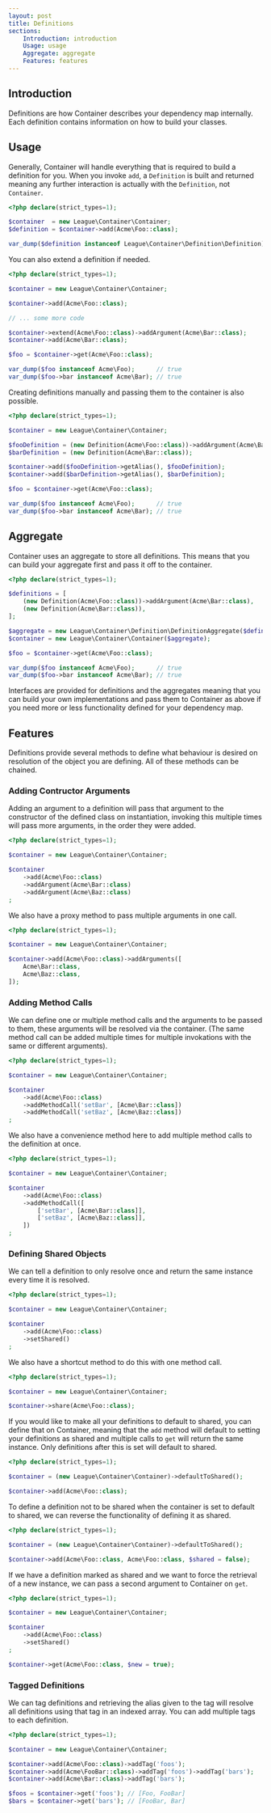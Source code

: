 ```yaml
---
layout: post
title: Definitions
sections:
    Introduction: introduction
    Usage: usage
    Aggregate: aggregate
    Features: features
---
```

## Introduction

Definitions are how Container describes your dependency map internally. Each definition contains information on how to build your classes.

## Usage

Generally, Container will handle everything that is required to build a definition for you. When you invoke `add`, a `Definition` is built and returned meaning any further interaction is actually with the `Definition`, not `Container`.

~~~ php
<?php declare(strict_types=1);

$container  = new League\Container\Container;
$definition = $container->add(Acme\Foo::class);

var_dump($definition instanceof League\Container\Definition\Definition); // true
~~~

You can also extend a definition if needed.

~~~ php
<?php declare(strict_types=1);

$container = new League\Container\Container;

$container->add(Acme\Foo::class);

// ... some more code

$container->extend(Acme\Foo::class)->addArgument(Acme\Bar::class);
$container->add(Acme\Bar::class);

$foo = $container->get(Acme\Foo::class);

var_dump($foo instanceof Acme\Foo);      // true
var_dump($foo->bar instanceof Acme\Bar); // true
~~~

Creating definitions manually and passing them to the container is also possible.

~~~ php
<?php declare(strict_types=1);

$container = new League\Container\Container;

$fooDefinition = (new Definition(Acme\Foo::class))->addArgument(Acme\Bar::class);
$barDefinition = (new Definition(Acme\Bar::class));

$container->add($fooDefinition->getAlias(), $fooDefinition);
$container->add($barDefinition->getAlias(), $barDefinition);

$foo = $container->get(Acme\Foo::class);

var_dump($foo instanceof Acme\Foo);      // true
var_dump($foo->bar instanceof Acme\Bar); // true
~~~

## Aggregate

Container uses an aggregate to store all definitions. This means that you can build your aggregate first and pass it off to the container.

~~~ php
<?php declare(strict_types=1);

$definitions = [
    (new Definition(Acme\Foo::class))->addArgument(Acme\Bar::class),
    (new Definition(Acme\Bar::class)),
];

$aggregate = new League\Container\Definition\DefinitionAggregate($definitions);
$container = new League\Container\Container($aggregate);

$foo = $container->get(Acme\Foo::class);

var_dump($foo instanceof Acme\Foo);      // true
var_dump($foo->bar instanceof Acme\Bar); // true
~~~

Interfaces are provided for definitions and the aggregates meaning that you can build your own implementations and pass them to Container as above if you need more or less functionality defined for your dependency map.

## Features

Definitions provide several methods to define what behaviour is desired on resolution of the object you are defining. All of these methods can be chained.

### Adding Contructor Arguments

Adding an argument to a definition will pass that argument to the constructor of the defined class on instantiation, invoking this multiple times will pass more arguments, in the order they were added.

~~~ php
<?php declare(strict_types=1);

$container = new League\Container\Container;

$container
    ->add(Acme\Foo::class)
    ->addArgument(Acme\Bar::class)
    ->addArgument(Acme\Baz::class)
;
~~~

We also have a proxy method to pass multiple arguments in one call.

~~~ php
<?php declare(strict_types=1);

$container = new League\Container\Container;

$container->add(Acme\Foo::class)->addArguments([
    Acme\Bar::class,
    Acme\Baz::class,
]);
~~~

### Adding Method Calls

We can define one or multiple method calls and the arguments to be passed to them, these arguments will be resolved via the container. (The same method call can be added multiple times for multiple invokations with the same or different arguments).

~~~ php
<?php declare(strict_types=1);

$container = new League\Container\Container;

$container
    ->add(Acme\Foo::class)
    ->addMethodCall('setBar', [Acme\Bar::class])
    ->addMethodCall('setBaz', [Acme\Baz::class])
;
~~~

We also have a convenience method here to add multiple method calls to the definition at once.

~~~ php
<?php declare(strict_types=1);

$container = new League\Container\Container;

$container
    ->add(Acme\Foo::class)
    ->addMethodCall([
        ['setBar', [Acme\Bar::class]],
        ['setBaz', [Acme\Baz::class]],
    ])
;
~~~

### Defining Shared Objects

We can tell a definition to only resolve once and return the same instance every time it is resolved.

~~~ php
<?php declare(strict_types=1);

$container = new League\Container\Container;

$container
    ->add(Acme\Foo::class)
    ->setShared()
;
~~~

We also have a shortcut method to do this with one method call.

~~~ php
<?php declare(strict_types=1);

$container = new League\Container\Container;

$container->share(Acme\Foo::class);
~~~

If you would like to make all your definitions to default to shared, you can define that on Container, meaning that the `add` method will default to setting your definitions as shared and multiple calls to `get` will return the same instance. Only definitions after this is set will default to shared.

~~~ php
<?php declare(strict_types=1);

$container = (new League\Container\Container)->defaultToShared();

$container->add(Acme\Foo::class);
~~~

To define a definition not to be shared when the container is set to default to shared, we can reverse the functionality of defining it as shared.

~~~ php
<?php declare(strict_types=1);

$container = (new League\Container\Container)->defaultToShared();

$container->add(Acme\Foo::class, Acme\Foo::class, $shared = false);
~~~

If we have a definition marked as shared and we want to force the retrieval of a new instance, we can pass a second argument to Container on `get`.

~~~ php
<?php declare(strict_types=1);

$container = new League\Container\Container;

$container
    ->add(Acme\Foo::class)
    ->setShared()
;

$container->get(Acme\Foo::class, $new = true);
~~~

### Tagged Definitions

We can tag definitions and retrieving the alias given to the tag will resolve all definitions using that tag in an indexed array. You can add multiple tags to each definition.

~~~ php
<?php declare(strict_types=1);

$container = new League\Container\Container;

$container->add(Acme\Foo::class)->addTag('foos');
$container->add(Acme\FooBar::class)->addTag('foos')->addTag('bars');
$container->add(Acme\Bar::class)->addTag('bars');

$foos = $container->get('foos'); // [Foo, FooBar]
$bars = $container->get('bars'); // [FooBar, Bar]
~~~
